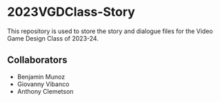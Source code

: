 # 2023VGDClass-Story
This repository is used to store the story and dialogue files for the Video Game Design Class of 2023-24.

## Collaborators
- Benjamin Munoz
- Giovanny Vibanco
- Anthony Clemetson